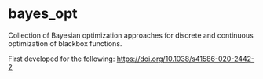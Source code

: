 # bayes_opt
Collection of Bayesian optimization approaches for discrete and continuous optimization of blackbox functions.


First developed for the following: https://doi.org/10.1038/s41586-020-2442-2